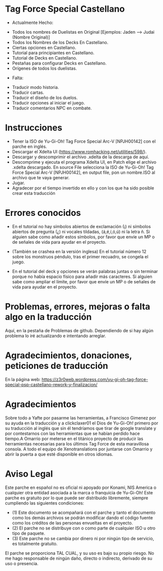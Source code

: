 # Tag Force Special Castellano
* Actualmente Hecho:
- Todos los nombres de Duelistas en Original [Ejemplos: Jaden --> Judai (Nombre Original)]
- Todos los Nombres de los Decks En Castellano.
- Ciertas opciones en Castellano.
- Tutorial para principiantes en Castellano.
- Tutorial de Decks en Castellano.
- Pestañas para configurar Decks en Castellano.
- Orígenes de todos los duelistas.


* Falta:
- Traducir modo historia.
- Traducir cartas.
- Traducir el diseño de los duelos.
- Traducir opciones al iniciar el juego.
- Traducir comentarios NPC en combate.

# Instrucciones

- Tener la ISO de Yu-Gi-Oh! Tag Force Special Arc-V [NPJH00142] con el parche en inglés.
- Descargar el Xdelta UI (https://www.romhacking.net/utilities/598/).
- Descargar y descomprimir el archivo .xdelta de  la descarga de aquí.
- Descomprime y ejecuta el programa Xdelta UI, en Patch elige el archivo .xdelta descargado. En source File selecciona la ISO de Yu-Gi-Oh! Tag Force Special Arc-V [NPJH00142], en output file, pon un nombre.ISO al archivo que te vaya generar.
- Jugar.
- Agradecer por el tiempo invertido en ello y con los que ha sido posible crear esta traducción


# Errores conocidos

- En el tutorial no hay símbolos abiertos de exclamación (¡) ni símbolos abiertos de pregunta (¿) ni vocales tildadas, (á,é,í,ó,ú) ni la letra ñ. Si alguien sabe como añadir estos símbolos, por favor que envíe un MP o de señales de vida para ayudar en el proyecto.

- (También se crashea en la versión inglesa) En el tutorial número 12 sobre los monstruos péndulo, tras el primer recuadro, se congela el juego.

- En el tutorial del deck y opciones se verán palabras juntas o sin terminar porque no había espacio físico para añadir más caracteres.
Si alguien sabe como ampliar el límite, por favor que envíe un MP o de señales de vida para ayudar en el proyecto.

# Problemas, errores, mejoras o falta algo en la traducción

Aquí, en la pestaña de Problemas de github. Dependiendo de si hay algún problema lo iré actualizando e intentando arreglar.



# Agradecimientos, donaciones, peticiones de traducción

En la página web: https://z3r0web.wordpress.com/yu-gi-oh-tag-force-special-psp-castellano-rework-y-finalizacion/

# Agradecimientos

Sobre todo a Yafte por pasarme las herramientas, a Francisco Gimenez por su ayuda en la traducción y a clickclaxer01 el Dios de Yu-Gi-Oh! primero por su traducción al inglés que sin él tendríamos que tirar de google translate y por contestarnos con las herramientas que se habían perdido hace tiempo.A Omarrio por meterse en el titánico proyecto de producir las herramientas necesarias para los últimos Tag Force de esta maravillosa consola. A todo el equipo de Xenotranslations por juntarse con Omarrio y abrir la puerta a que esté disponible en otros idiomas.



# Aviso Legal

Este parche en español no es oficial ni apoyado por Konami, NIS America o cualquier otra entidad asociada a la marca o franquicia de Yu-Gi-Oh! Este parche es gratuito por lo que puede ser distribuido libremente, siempre cumpliendo las siguientes condiciones: 
- (1) Este documento se acompañará con el parche y tanto el documento como los demás archivos se podrán modificar dando el código fuente como los créditos de las personas envueltas en el proyecto. 
- (2) El parche no se distribuye con o como parte de cualquier ISO u otro tipo de paquete. 
- (3) Este parche no se cambia por dinero ni por ningún tipo de servicio, es totalmente gratuito.

El parche se proporciona TAL CUAL, y su uso es bajo su propio riesgo. No me hago responsable de ningún daño, directo o indirecto, derivado de su uso o presencia.


